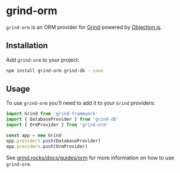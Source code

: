 # grind-orm

`grind-orm` is an ORM provider for [Grind](https://github.com/grindjs/framework) powered by [Objection.js](http://vincit.github.io/objection.js).

## Installation

Add `grind-orm` to your project:

```bash
npm install grind-orm grind-db --save
```

## Usage

To use `grind-orm` you’ll need to add it to your `Grind` providers:

```js
import Grind from 'grind-framework'
import { DatabaseProvider } from 'grind-db'
import { OrmProvider } from 'grind-orm'

const app = new Grind
app.providers.push(DatabaseProvider)
app.providers.push(OrmProvider)
```

See [grind.rocks/docs/guides/orm](https://grind.rocks/docs/guides/orm) for more information on how to use `grind-orm`.
